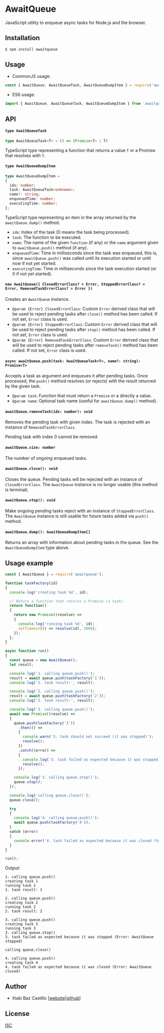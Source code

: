 # AwaitQueue

JavaScript utility to enqueue async tasks for Node.js and the browser.


## Installation

```bash
$ npm install awaitqueue
```

## Usage

* CommonJS usage:

```js
const { AwaitQueue, AwaitQueueTask, AwaitQueueDumpItem } = require('awaitqueue');
```

* ES6 usage:

```js
import { AwaitQueue, AwaitQueueTask, AwaitQueueDumpItem } from 'awaitqueue';
```


## API

#### `type AwaitQueueTask`

```typescript
type AwaitQueueTask<T> = () => (Promise<T> | T)
```

TypeScript type representing a function that returns a value `T` or a Promise that resolves with `T`.

#### `type AwaitQueueDumpItem`

```typescript
type AwaitQueueDumpItem =
{
  idx: number;
  task: AwaitQueueTask<unknown>;
  name?: string;
  enqueuedTime: number;
  executingTime: number;
};
```

TypeScript type representing an item in the array returned by the `awaitQueue.dump()` method.

* `idx`: Index of the task (0 means the task being processed).
* `task`: The function to be executed.
* `name`: The name of the given `function` (if any) or the `name` argument given to `awaitQueue.push()` method (if any).
* `enqueuedTime`: Time in milliseconds since the task was enqueued, this is, since `awaitQueue.push()` was called until its execution started or until now if not yet started.
* `executingTime`: Time in milliseconds since the task execution started (or 0 if not yet started).

#### `new AwaitQueue({ ClosedErrorClass? = Error, StoppedErrorClass? = Error, RemovedTaskErrorClass? = Error })`

Creates an `AwaitQueue` instance.

* `@param {Error} ClosedErrorClass`: Custom `Error` derived class that will be used to reject pending tasks after `close()` method has been called. If not set, `Error` class is used.
* `@param {Error} StoppedErrorClass`: Custom `Error` derived class that will be used to reject pending tasks after `stop()` method has been called. If not set, `Error` class is used.
* `@param {Error} RemovedTaskErrorClass`: Custom `Error` derived class that will be used to reject pending tasks after `removeTask()` method has been called. If not set, `Error` class is used.

#### `async awaitQueue.push(task: AwaitQueueTask<T>, name?: string): Promise<T>`

Accepts a task as argument and enqueues it after pending tasks. Once processed, the `push()` method resolves (or rejects) with the result returned by the given task.

* `@param task`: Function that must return a `Promise` or a directly a value.
* `@param name`: Optional task name (useful for `awaitQueue.dump()` method).

#### `awaitQueue.removeTask(idx: number): void`

Removes the pending task with given index. The task is rejected with an instance of `RemovedTaskErrorClass`.

Pending task with index 0 cannot be removed.

#### `awaitQueue.size: number`

The number of ongoing enqueued tasks.

#### `awaitQueue.close(): void`

Closes the queue. Pending tasks will be rejected with an instance of `ClosedErrorClass`. The `AwaitQueue` instance is no longer usable (this method is terminal).

#### `awaitQueue.stop(): void`

Make ongoing pending tasks reject with an instance of `StoppedErrorClass`. The `AwaitQueue` instance is still usable for future tasks added via `push()` method.

#### `awaitQueue.dump(): AwaitQueueDumpItem[]`

Returns an array with information about pending tasks in the queue. See the `AwaitQueueDumpItem` type above.

## Usage example

```js
const { AwaitQueue } = require('awaitqueue');

function taskFactory(id)
{
  console.log('creating task %d', id);

  // Return a function that returns a Promise (a task).
  return function()
  {
    return new Promise((resolve) =>
    {
      console.log('running task %d', id);
      setTimeout(() => resolve(id), 2000);
    });
  };
}

async function run()
{
  const queue = new AwaitQueue();
  let result;

  console.log('1. calling queue.push()');
  result = await queue.push(taskFactory('1'));
  console.log('1. task result:', result);

  console.log('2. calling queue.push()');
  result = await queue.push(taskFactory('2'));
  console.log('2. task result:', result);

  console.log('3. calling queue.push()');
  await new Promise((resolve) =>
  {
    queue.push(taskFactory('3'))
      .then(() =>
      {
        console.warn('3. task should not succeed (it was stopped)');
        resolve();
      })
      .catch((error) =>
      {
        console.log('3. task failed as expected because it was stopped (%s)', error.toString());
        resolve();
      });

    console.log('3. calling queue.stop()');
    queue.stop();
  });

  console.log('calling queue.close()');
  queue.close();

  try
  {
    console.log('4. calling queue.push()');
    await queue.push(taskFactory('4'));
  }
  catch (error)
  {
    console.error('4. task failed as expected because it was closed (%s)', error.toString());
  }
}

run();
```

Output:

```
1. calling queue.push()
creating task 1
running task 1
1. task result: 1

2. calling queue.push()
creating task 2
running task 2
2. task result: 2

3. calling queue.push()
creating task 3
running task 3
3. calling queue.stop()
3. task failed as expected because it was stopped (Error: AwaitQueue stopped)

calling queue.close()

4. calling queue.push()
creating task 4
4. task failed as expected because it was closed (Error: AwaitQueue closed)
```


## Author

* Iñaki Baz Castillo [[website](https://inakibaz.me)|[github](https://github.com/ibc/)]


## License

[ISC](./LICENSE)
